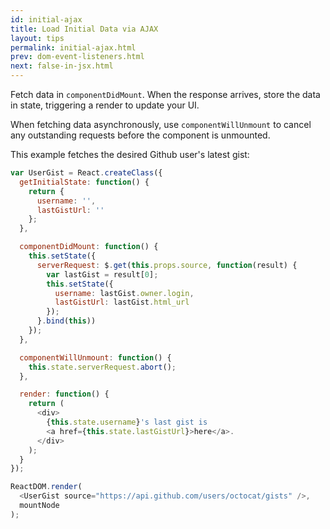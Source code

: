 ```yaml
---
id: initial-ajax
title: Load Initial Data via AJAX
layout: tips
permalink: initial-ajax.html
prev: dom-event-listeners.html
next: false-in-jsx.html
---
```


Fetch data in `componentDidMount`. When the response arrives, store the data in state, triggering a render to update your UI.

When fetching data asynchronously, use `componentWillUnmount` to cancel any outstanding requests before the component is unmounted.

This example fetches the desired Github user's latest gist:

```js
var UserGist = React.createClass({
  getInitialState: function() {
    return {
      username: '',
      lastGistUrl: ''
    };
  },

  componentDidMount: function() {
    this.setState({
      serverRequest: $.get(this.props.source, function(result) {
        var lastGist = result[0];
        this.setState({
          username: lastGist.owner.login,
          lastGistUrl: lastGist.html_url
        });
      }.bind(this))
    });
  },

  componentWillUnmount: function() {
    this.state.serverRequest.abort();
  },

  render: function() {
    return (
      <div>
        {this.state.username}'s last gist is
        <a href={this.state.lastGistUrl}>here</a>.
      </div>
    );
  }
});

ReactDOM.render(
  <UserGist source="https://api.github.com/users/octocat/gists" />,
  mountNode
);
```
